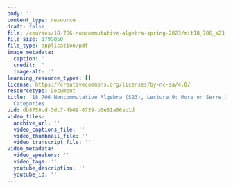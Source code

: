```yaml
---
body: ''
content_type: resource
draft: false
file: /courses/18-706-noncommutative-algebra-spring-2023/mit18_706_s23_lec09.pdf
file_size: 1799850
file_type: application/pdf
image_metadata:
  caption: ''
  credit: ''
  image-alt: ''
learning_resource_types: []
license: https://creativecommons.org/licenses/by-nc-sa/4.0/
resourcetype: Document
title: '18.706 Noncommutative Algebra (S23), Lecture 9: More on Serre Quotients, Abelian
  Categories'
uid: db8758cd-3dc7-4b09-8739-b0e61a66ab1d
video_files:
  archive_url: ''
  video_captions_file: ''
  video_thumbnail_file: ''
  video_transcript_file: ''
video_metadata:
  video_speakers: ''
  video_tags: ''
  youtube_description: ''
  youtube_id: ''
---
```

